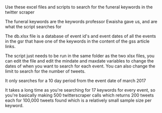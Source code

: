 Use these excel files and scripts to search for the funeral keywords in the twitter scraper

The funeral keywords are the keywords professor Ewaisha gave us, and are what the script searches for

The db.xlsx file is a database of event id's and event dates of all the events in the gsr that have one of the keywords in the content of the gss article links.

The script just needs to be run in the same folder as the two xlsx files, you can edit the file and edit the mindate and maxdate variables to change the dates of when you want to search for each event. You can also change the limit to search for the number of tweets.

It only searches for a 10 day period from the event date of march 2017

It takes a long time as you're searching for 17 keywords for every event, so you're basically making 500 twitterscraper calls which returns 200 tweets each for 100,000 tweets found which is a relatively small sample size per keyword.
